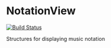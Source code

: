 # NotationView

[![Build Status](https://travis-ci.org/dn-m/NotationView.svg?branch=master)](https://travis-ci.org/dn-m/NotationView)

Structures for displaying music notation
